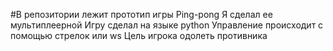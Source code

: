 #В репозитории лежит прототип игры Ping-pong
Я сделал ее мультиплеерной
Игру сделал на языке python
Управление происходит с помощью стрелок или ws
Цель игрока одолеть противника

